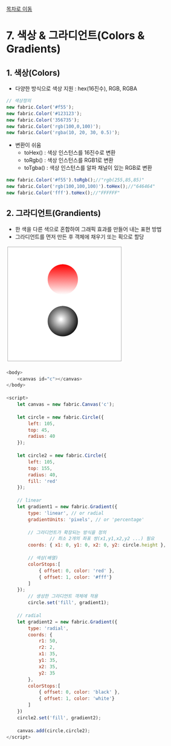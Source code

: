 
[목차로 이동](../%5BFabric%20js%5D%20f2d3d0d0e3344ccbac67f30c7ccd4b21.md)
# 7. 색상 & 그라디언트(Colors & Gradients)

## 1. 색상(Colors)

- 다양한 방식으로 색상 지원  : hex(16진수), RGB, RGBA

```javascript
// 색상정의
new fabric.Color('#f55');
new fabric.Color('#123123');
new fabric.Color('356735');
new fabric.Color('rgb(100,0,100)');
new fabric.Color('rgba(10, 20, 30, 0.5)');
```

- 변환이 쉬움
    - toHex() : 색상 인스턴스를 16진수로 변환
    - toRgb() : 색상 인스턴스를 RGB1로 변환
    - toTgba() : 색상 인스턴스를 알파 채널이 있는 RGB로 변환

```javascript
new fabric.Color('#f55').toRgb();//"rgb(255,85,85)"
new fabric.Color('rgb(100,100,100)').toHex();//"646464"
new fabric.Color('fff').toHex();//"FFFFFF"
```

## 2. 그라디언트(Grandients)

- 한 색을 다른 색으로 혼합하여 그래픽 효과를 만들어 내는 표현 방법
- 그라디언트를 먼저 만든 후 객체에 채우기 또는 획으로 할당

![Untitled](7%20%EC%83%89%EC%83%81%20&%20%EA%B7%B8%EB%9D%BC%EB%94%94%EC%96%B8%ED%8A%B8(Colors%20&%20Gradients)%20960aa526dc034b319b4bac0f257e97a1/Untitled.png)
```javascript
<body>
    <canvas id="c"></canvas>
</body>

<script>
    let canvas = new fabric.Canvas('c');

    let circle = new fabric.Circle({
        left: 105,
        top: 45,
        radius: 40
    });

    let circle2 = new fabric.Circle({
        left: 105,
        top: 155,
        radius: 40,
        fill: 'red'
    });

    // linear
    let gradient1 = new fabric.Gradient({
        type: 'linear', // or radial
        gradientUnits: 'pixels', // or 'percentage'

        // 그라디언트가 확장되는 방식을 정의
				// 최소 2개의 좌표 쌍(x1,y1,x2,y2 ...) 필요
        coords: { x1: 0, y1: 0, x2: 0, y2: circle.height },

        // 색상(배열)
        colorStops:[
            { offset: 0, color: 'red' },
            { offset: 1, color: '#fff'}
        ]
    });
		// 생성한 그라디언트 객체에 적용
		circle.set('fill', gradient1);

    // radial
    let gradient2 = new fabric.Gradient({
        type: 'radial',
        coords: {
            r1: 50,
            r2: 2,
            x1: 35,
            y1: 35,
            x2: 35,
            y2: 35
        },
        colorStops:[
            { offset: 0, color: 'black' },
            { offset: 1, color: 'white'}
        ]
    })
    circle2.set('fill', gradient2);

    canvas.add(circle,circle2);
</script>
```